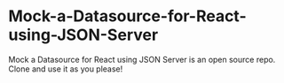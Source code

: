# Mock-a-Datasource-for-React-using-JSON-Server
Mock a Datasource for React using JSON Server is an open source repo. Clone and use it as you please!
